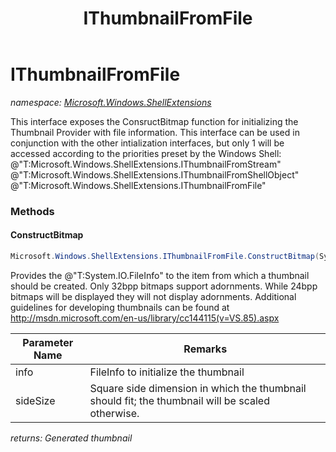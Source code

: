 ﻿---
title: IThumbnailFromFile
---

# IThumbnailFromFile
_namespace: [Microsoft.Windows.ShellExtensions](N-Microsoft.Windows.ShellExtensions.html)_

This interface exposes the ConsructBitmap function for initializing the 
 Thumbnail Provider with file information.
 This interface can be used in conjunction with the other intialization interfaces,
 but only 1 will be accessed according to the priorities preset by the Windows Shell:
 @"T:Microsoft.Windows.ShellExtensions.IThumbnailFromStream"
 @"T:Microsoft.Windows.ShellExtensions.IThumbnailFromShellObject"
 @"T:Microsoft.Windows.ShellExtensions.IThumbnailFromFile"

### Methods

#### ConstructBitmap
```csharp
Microsoft.Windows.ShellExtensions.IThumbnailFromFile.ConstructBitmap(System.IO.FileInfo,System.Int32)
```
Provides the @"T:System.IO.FileInfo" to the item from which a thumbnail should be created.
 Only 32bpp bitmaps support adornments. 
 While 24bpp bitmaps will be displayed they will not display adornments.
 Additional guidelines for developing thumbnails can be found at http://msdn.microsoft.com/en-us/library/cc144115(v=VS.85).aspx

|Parameter Name|Remarks|
|--------------|-------|
|info|FileInfo to initialize the thumbnail|
|sideSize|Square side dimension in which the thumbnail should fit; the thumbnail will be scaled otherwise.|

_returns: Generated thumbnail_




